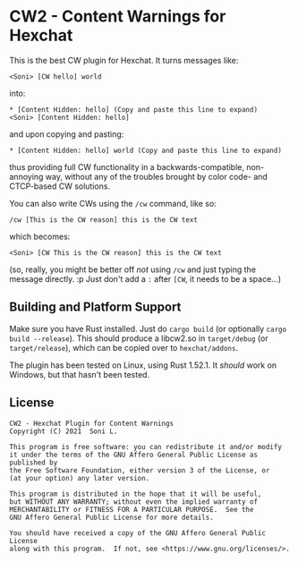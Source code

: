 CW2 - Content Warnings for Hexchat
==================================

This is the best CW plugin for Hexchat. It turns messages like:

```text
<Soni> [CW hello] world
```

into:

```text
* [Content Hidden: hello] (Copy and paste this line to expand)
<Soni> [Content Hidden: hello]
```

and upon copying and pasting:

```text
* [Content Hidden: hello] world (Copy and paste this line to expand)
```

thus providing full CW functionality in a backwards-compatible, non-annoying
way, without any of the troubles brought by color code- and CTCP-based
CW solutions.

You can also write CWs using the `/cw` command, like so:

```text
/cw [This is the CW reason] this is the CW text
```

which becomes:

```text
<Soni> [CW This is the CW reason] this is the CW text
```

(so, really, you might be better off *not* using `/cw` and just typing the
message directly. :p Just don't add a `:` after `[CW`, it needs to be a
space...)

Building and Platform Support
-----------------------------

Make sure you have Rust installed. Just do `cargo build` (or optionally
`cargo build --release`). This should produce a libcw2.so in `target/debug`
(or `target/release`), which can be copied over to `hexchat/addons`.

The plugin has been tested on Linux, using Rust 1.52.1. It *should* work on
Windows, but that hasn't been tested.

License
-------

```text
CW2 - Hexchat Plugin for Content Warnings
Copyright (C) 2021  Soni L.

This program is free software: you can redistribute it and/or modify
it under the terms of the GNU Affero General Public License as published by
the Free Software Foundation, either version 3 of the License, or
(at your option) any later version.

This program is distributed in the hope that it will be useful,
but WITHOUT ANY WARRANTY; without even the implied warranty of
MERCHANTABILITY or FITNESS FOR A PARTICULAR PURPOSE.  See the
GNU Affero General Public License for more details.

You should have received a copy of the GNU Affero General Public License
along with this program.  If not, see <https://www.gnu.org/licenses/>.
```
